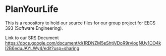 # PlanYourLife
This is a repository to hold our source files for our group project for EECS 393 (Software Engineering). 

Link to our SRS Document
https://docs.google.com/document/d/1RDNZM5eShtjVDoR9rvlogNUy1CO4kI2B6eduJAYLWy4/edit?usp=sharing
